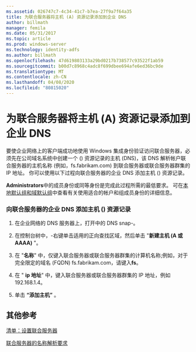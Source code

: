 ```yaml
---
ms.assetid: 026747c7-4c34-41c7-b7ea-27f9a7f64a35
title: 为联合服务器将主机 (A) 资源记录添加到企业 DNS
author: billmath
manager: femila
ms.date: 05/31/2017
ms.topic: article
ms.prod: windows-server
ms.technology: identity-adfs
ms.author: billmath
ms.openlocfilehash: 47d619803133a29bd0217b738577c93522f1ab59
ms.sourcegitcommit: b00d7c8968c4adc8f699dbee694afe6ed36bc9de
ms.translationtype: MT
ms.contentlocale: zh-CN
ms.lasthandoff: 04/08/2020
ms.locfileid: "80815020"
---
```

# <a name="add-a-host-a-resource-record-to-corporate-dns-for-a-federation-server"></a>为联合服务器将主机 (A) 资源记录添加到企业 DNS



要使企业网络上的客户端成功地使用 Windows 集成身份验证访问联合服务器，必须先在公司域名系统中创建一个 \(\) 资源记录的主机 \(DNS\)，该 DNS 解析帐户联合服务器的主机名称 \(例如，fs.fabrikam.com\) 到联合服务器或联合服务器群集的 IP 地址。 你可以使用以下过程向联合服务器的企业 DNS 添加主机 \(\) 资源记录。  
  
**Administrators**中的成员身份或同等身份是完成此过程所需的最低要求。  可在[本地默认组和域默认组](https://go.microsoft.com/fwlink/?LinkId=83477)中查看有关使用适合的帐户和组成员身份的详细信息。   
  
### <a name="to-add-a-host-a-resource-record-to-corporate-dns-for-a-federation-server"></a>向联合服务器的企业 DNS 添加主机 \(\) 资源记录  
  
1.  在企业网络的 DNS 服务器上，打开中的 DNS snap\-。  
  
2.  在控制台树中，\-右键单击适用的正向查找区域，然后单击 "**新建主机 \(A 或 AAAA\)** "。  
  
3.  在 "**名称**" 中，仅键入联合服务器或联合服务器群集的计算机名称;例如，对于完全限定的域名 \(FQDN\) fs.fabrikam.com，请键入**fs**。  
  
4.  在 " **ip 地址**" 中，键入联合服务器或联合服务器群集的 IP 地址，例如192.168.1.4。  
  
5.  单击 **“添加主机”** 。  
  
## <a name="additional-references"></a>其他参考  
[清单：设置联合服务器](Checklist--Setting-Up-a-Federation-Server.md)  
  
[联合服务器的名称解析要求](https://technet.microsoft.com/library/dd807055.aspx)  
  

